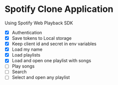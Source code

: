 # Spotify Clone Application

Using Spotify Web Playback SDK

- [x] Authentication
- [x] Save tokens to Local storage
- [x] Keep client id and secret in env variables
- [x] Load my name
- [x] Load playlists
- [x] Load and open one playlist with songs
- [ ] Play songs
- [ ] Search
- [ ] Select and open any playlist
